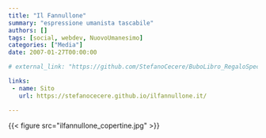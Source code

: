 ```yaml
---
title: "Il Fannullone"
summary: "espressione umanista tascabile"
authors: []
tags: [social, webdev, NuovoUmanesimo]
categories: ["Media"]
date: 2007-01-27T00:00:00

# external_link: "https://github.com/StefanoCecere/BuboLibro_RegaloSpeciale"

links:
 - name: Sito
   url: https://stefanocecere.github.io/ilfannullone.it/

---
```


{{< figure src="ilfannullone_copertine.jpg" >}}

